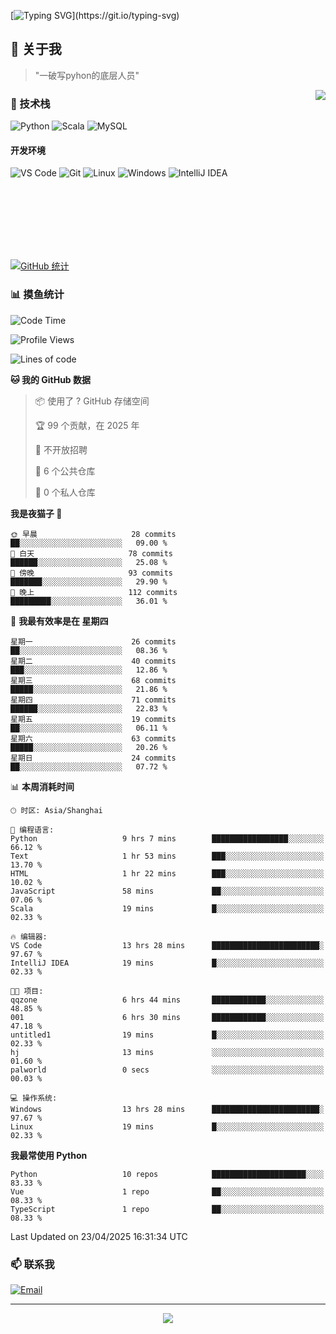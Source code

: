[![Typing SVG](https://readme-typing-svg.herokuapp.com?font=Fira+Code&pause=1000&color=36BCF7&random=false&width=435&lines=print(%22Hello%2C+World!%22);%23+Welcome+to+my+code+space+%F0%9F%90%8D)](https://git.io/typing-svg)

## 🌟 关于我

> "一破写pyhon的底层人员"

<img align="right" src="https://github-readme-stats.vercel.app/api/top-langs/?username=huanxin996&theme=tokyonight" />

### 🎯 技术栈

![Python](https://img.shields.io/badge/Python-Expert-3776AB?style=for-the-badge&logo=python&logoColor=white)
![Scala](https://img.shields.io/badge/Scala-Expert-DC322F?style=for-the-badge&logo=scala&logoColor=white)
![MySQL](https://img.shields.io/badge/MySQL-Expert-4479A1?style=for-the-badge&logo=mysql&logoColor=white)

#### 开发环境

![VS Code](https://img.shields.io/badge/VS_Code-007ACC?style=for-the-badge&logo=visual-studio-code&logoColor=white)
![Git](https://img.shields.io/badge/Git-F05032?style=for-the-badge&logo=git&logoColor=white)
![Linux](https://img.shields.io/badge/Linux-FCC624?style=for-the-badge&logo=linux&logoColor=black)
![Windows](https://img.shields.io/badge/Windows_11-0078D4?style=for-the-badge&logo=windows11&logoColor=white)
![IntelliJ IDEA](https://img.shields.io/badge/IntelliJ_IDEA-000000?style=for-the-badge&logo=intellij-idea&logoColor=white)

<br/><br/><br/><br/><br/><br/>

  
[![GitHub 统计](https://github-readme-stats.vercel.app/api?username=huanxin996&show_icons=true&theme=tokyonight)](https://github.com/huanxin996)

### 📊 摸鱼统计

<!--START_SECTION:waka-->
![Code Time](http://img.shields.io/badge/Code%20Time-82%20hrs%2055%20mins-blue)

![Profile Views](http://img.shields.io/badge/%E4%B8%AA%E4%BA%BA%E8%B5%84%E6%96%99%E8%A7%82%E7%9C%8B%E6%AC%A1%E6%95%B0-9-blue)

![Lines of code](https://img.shields.io/badge/%E4%BB%8E%E3%80%8CHello%20World%E3%80%8D%E8%B5%B7%E6%88%91%E5%B7%B2%E7%BB%8F%E5%86%99%E4%BA%86-2.4%20million%20%E8%A1%8C%E4%BB%A3%E7%A0%81-blue)

**🐱 我的 GitHub 数据** 

> 📦  使用了 ? GitHub 存储空间 
 > 
> 🏆 99 个贡献，在 2025 年
 > 
> 🚫 不开放招聘
 > 
> 📜 6 个公共仓库 
 > 
> 🔑 0 个私人仓库 
 > 
**我是夜猫子 🦉** 

```text
🌞 早晨                     28 commits          ██░░░░░░░░░░░░░░░░░░░░░░░   09.00 % 
🌆 白天                     78 commits          ██████░░░░░░░░░░░░░░░░░░░   25.08 % 
🌃 傍晚                     93 commits          ███████░░░░░░░░░░░░░░░░░░   29.90 % 
🌙 晚上                     112 commits         █████████░░░░░░░░░░░░░░░░   36.01 % 
```
📅 **我最有效率是在 星期四** 

```text
星期一                      26 commits          ██░░░░░░░░░░░░░░░░░░░░░░░   08.36 % 
星期二                      40 commits          ███░░░░░░░░░░░░░░░░░░░░░░   12.86 % 
星期三                      68 commits          █████░░░░░░░░░░░░░░░░░░░░   21.86 % 
星期四                      71 commits          ██████░░░░░░░░░░░░░░░░░░░   22.83 % 
星期五                      19 commits          ██░░░░░░░░░░░░░░░░░░░░░░░   06.11 % 
星期六                      63 commits          █████░░░░░░░░░░░░░░░░░░░░   20.26 % 
星期日                      24 commits          ██░░░░░░░░░░░░░░░░░░░░░░░   07.72 % 
```


📊 **本周消耗时间** 

```text
🕑︎ 时区: Asia/Shanghai

💬 编程语言: 
Python                   9 hrs 7 mins        █████████████████░░░░░░░░   66.12 % 
Text                     1 hr 53 mins        ███░░░░░░░░░░░░░░░░░░░░░░   13.70 % 
HTML                     1 hr 22 mins        ███░░░░░░░░░░░░░░░░░░░░░░   10.02 % 
JavaScript               58 mins             ██░░░░░░░░░░░░░░░░░░░░░░░   07.06 % 
Scala                    19 mins             █░░░░░░░░░░░░░░░░░░░░░░░░   02.33 % 

🔥 编辑器: 
VS Code                  13 hrs 28 mins      ████████████████████████░   97.67 % 
IntelliJ IDEA            19 mins             █░░░░░░░░░░░░░░░░░░░░░░░░   02.33 % 

🐱‍💻 项目: 
qqzone                   6 hrs 44 mins       ████████████░░░░░░░░░░░░░   48.85 % 
001                      6 hrs 30 mins       ████████████░░░░░░░░░░░░░   47.18 % 
untitled1                19 mins             █░░░░░░░░░░░░░░░░░░░░░░░░   02.33 % 
hj                       13 mins             ░░░░░░░░░░░░░░░░░░░░░░░░░   01.60 % 
palworld                 0 secs              ░░░░░░░░░░░░░░░░░░░░░░░░░   00.03 % 

💻 操作系统: 
Windows                  13 hrs 28 mins      ████████████████████████░   97.67 % 
Linux                    19 mins             █░░░░░░░░░░░░░░░░░░░░░░░░   02.33 % 
```

**我最常使用 Python** 

```text
Python                   10 repos            █████████████████████░░░░   83.33 % 
Vue                      1 repo              ██░░░░░░░░░░░░░░░░░░░░░░░   08.33 % 
TypeScript               1 repo              ██░░░░░░░░░░░░░░░░░░░░░░░   08.33 % 
```




 Last Updated on 23/04/2025 16:31:34 UTC
<!--END_SECTION:waka-->

### 📫 联系我

[![Email](https://img.shields.io/badge/Email-D14836?style=for-the-badge&logo=gmail&logoColor=white)](mailto:mc.xiaolang@Foxmail.com)

---

<p align="center">
  <img src="https://profile-counter.glitch.me/huanxin996/count.svg" />
</p>